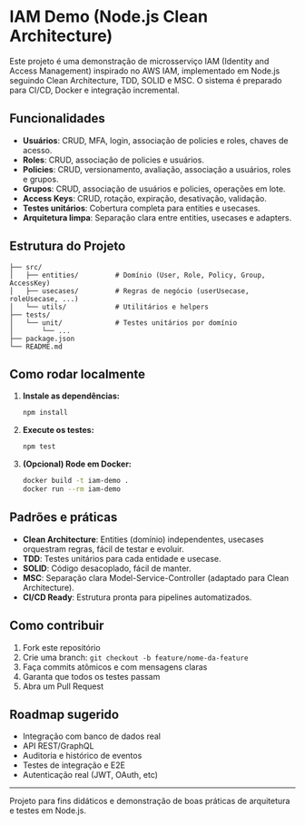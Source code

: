 # IAM Demo (Node.js Clean Architecture)

Este projeto é uma demonstração de microsserviço IAM (Identity and Access Management) inspirado no AWS IAM, implementado em Node.js seguindo Clean Architecture, TDD, SOLID e MSC. O sistema é preparado para CI/CD, Docker e integração incremental.

## Funcionalidades
- **Usuários**: CRUD, MFA, login, associação de policies e roles, chaves de acesso.
- **Roles**: CRUD, associação de policies e usuários.
- **Policies**: CRUD, versionamento, avaliação, associação a usuários, roles e grupos.
- **Grupos**: CRUD, associação de usuários e policies, operações em lote.
- **Access Keys**: CRUD, rotação, expiração, desativação, validação.
- **Testes unitários**: Cobertura completa para entities e usecases.
- **Arquitetura limpa**: Separação clara entre entities, usecases e adapters.

## Estrutura do Projeto
```
├── src/
│   ├── entities/         # Domínio (User, Role, Policy, Group, AccessKey)
│   ├── usecases/         # Regras de negócio (userUsecase, roleUsecase, ...)
│   └── utils/            # Utilitários e helpers
├── tests/
│   └── unit/             # Testes unitários por domínio
│       └── ...
├── package.json
└── README.md
```

## Como rodar localmente
1. **Instale as dependências:**
   ```bash
   npm install
   ```
2. **Execute os testes:**
   ```bash
   npm test
   ```
3. **(Opcional) Rode em Docker:**
   ```bash
   docker build -t iam-demo .
   docker run --rm iam-demo
   ```

## Padrões e práticas
- **Clean Architecture**: Entities (domínio) independentes, usecases orquestram regras, fácil de testar e evoluir.
- **TDD**: Testes unitários para cada entidade e usecase.
- **SOLID**: Código desacoplado, fácil de manter.
- **MSC**: Separação clara Model-Service-Controller (adaptado para Clean Architecture).
- **CI/CD Ready**: Estrutura pronta para pipelines automatizados.

## Como contribuir
1. Fork este repositório
2. Crie uma branch: `git checkout -b feature/nome-da-feature`
3. Faça commits atômicos e com mensagens claras
4. Garanta que todos os testes passam
5. Abra um Pull Request

## Roadmap sugerido
- Integração com banco de dados real
- API REST/GraphQL
- Auditoria e histórico de eventos
- Testes de integração e E2E
- Autenticação real (JWT, OAuth, etc)

---

Projeto para fins didáticos e demonstração de boas práticas de arquitetura e testes em Node.js.
